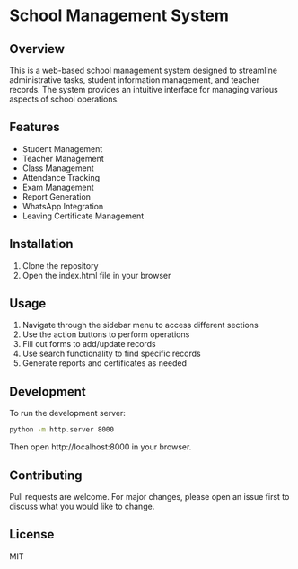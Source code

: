 # School Management System

## Overview

This is a web-based school management system designed to streamline administrative tasks, student information management, and teacher records. The system provides an intuitive interface for managing various aspects of school operations.

## Features

- Student Management
- Teacher Management
- Class Management
- Attendance Tracking
- Exam Management
- Report Generation
- WhatsApp Integration
- Leaving Certificate Management

## Installation

1. Clone the repository
2. Open the index.html file in your browser

## Usage

1. Navigate through the sidebar menu to access different sections
2. Use the action buttons to perform operations
3. Fill out forms to add/update records
4. Use search functionality to find specific records
5. Generate reports and certificates as needed

## Development

To run the development server:

```bash
python -m http.server 8000
```

Then open http://localhost:8000 in your browser.

## Contributing

Pull requests are welcome. For major changes, please open an issue first to discuss what you would like to change.

## License

MIT

